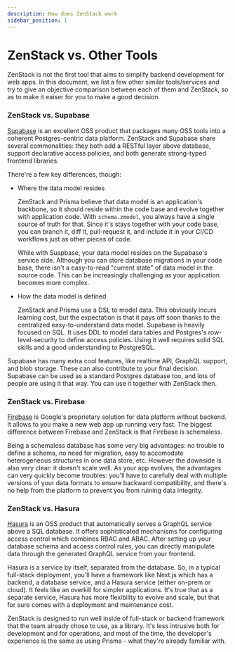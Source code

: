 ```yaml
---
description: How does ZenStack work
sidebar_position: 1
---
```


# ZenStack vs. Other Tools

ZenStack is not the first tool that aims to simplify backend development for web apps. In this document, we list a few other similar tools/services and try to give an objective comparison between each of them and ZenStack, so as to make it eaiser for you to make a good decision.

### ZenStack vs. Supabase

[Supabase](https://supabase.com) is an excellent OSS product that packages many OSS tools into a coherent Postgres-centric data platform. ZenStack and Supabase share several commonalities: they both add a RESTful layer above database, support declarative access policies, and both generate strong-typed frontend libraries.

There're a few key differences, though:

-   Where the data model resides

    ZenStack and Prisma believe that data model is an application's backbone, so it should reside within the code base and evolve together with application code. With `schema.zmodel`, you always have a single source of truth for that. Since it's stays together with your code base, you can branch it, diff it, pull-request it, and include it in your CI/CD workflows just as other pieces of code.

    While with Suapbase, your data model resides on the Supabase's service side. Although you can store database migrations in your code base, there isn't a easy-to-read "current state" of data model in the source code. This can be increasingly challenging as your application becomes more complex.

-   How the data model is defined

    ZenStack and Prisma use a DSL to model data. This obviously incurs learning cost, but the expectation is that it pays off soon thanks to the centralized easy-to-understand data model. Supabase is heavily focused on SQL. It uses DDL to model data tables and Postgres's row-level-security to define access policies. Using it well requires solid SQL skills and a good understanding to PostgreSQL.

Supabase has many extra cool features, like realtime API, GraphQL support, and blob storage. These can also contribute to your final decision. Supabase can be used as a standard Postgres database too, and lots of people are using it that way. You can use it together with ZenStack then.

### ZenStack vs. Firebase

[Firebase](https://firebase.google.com/) is Google's proprietary solution for data platform without backend. It allows to you make a new web app up running very fast. The biggest difference between Firebase and ZenStack is that Firebase is schemaless.

Being a schemaless database has some very big advantages: no trouble to define a schema, no need for migration, easy to accomodate heterogeneous structures in one data store, etc. However the downside is also very clear: it doesn't scale well. As your app evolves, the advantages can very quickly become troubles: you'll have to carefully deal with multiple versions of your data formats to ensure backward compatibility, and there's no help from the platform to prevent you from ruining data integrity.

### ZenStack vs. Hasura

[Hasura](https://hasura.io/) is an OSS product that automatically serves a GraphQL service above a SQL database. It offers sophisticated mechanisms for configuring access control which combines RBAC and ABAC. After setting up your database schema and access control rules, you can directly manipulate data through the generated GraphQL service from your frontend.

Hasura is a service by itself, separated from the database. So, in a typical full-stack deployment, you'll have a framework like Next.js which has a backend, a database service, and a Hasura service (either on-prem or cloud). It feels like an overkill for simpler applications. It's true that as a separate service, Hasura has more flexibility to evolve and scale, but that for sure comes with a deployment and maintenance cost.

ZenStack is designed to run well inside of full-stack or backend framework that the team already chose to use, as a library. It's less intrusive both for development and for operations, and most of the time, the developer's experience is the same as using Prisma - what they're already familiar with.
